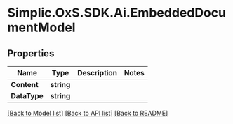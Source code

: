 # Simplic.OxS.SDK.Ai.EmbeddedDocumentModel

## Properties

Name | Type | Description | Notes
------------ | ------------- | ------------- | -------------
**Content** | **string** |  | 
**DataType** | **string** |  | 

[[Back to Model list]](../README.md#documentation-for-models) [[Back to API list]](../README.md#documentation-for-api-endpoints) [[Back to README]](../README.md)


